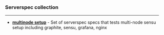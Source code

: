 ### Serverspec collection

---

* [**multinode setup**](multinode_serverspec/README.md) - Set of serverspec specs that tests multi-node sensu setup including graphite, sensu, grafana, nginx
